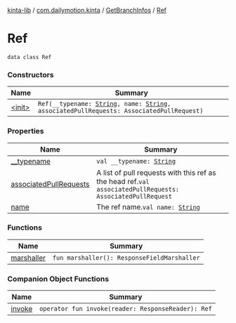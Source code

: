 [kinta-lib](../../../index.md) / [com.dailymotion.kinta](../../index.md) / [GetBranchInfos](../index.md) / [Ref](./index.md)

# Ref

`data class Ref`

### Constructors

| Name | Summary |
|---|---|
| [&lt;init&gt;](-init-.md) | `Ref(__typename: `[`String`](https://kotlinlang.org/api/latest/jvm/stdlib/kotlin/-string/index.html)`, name: `[`String`](https://kotlinlang.org/api/latest/jvm/stdlib/kotlin/-string/index.html)`, associatedPullRequests: AssociatedPullRequest)` |

### Properties

| Name | Summary |
|---|---|
| [__typename](__typename.md) | `val __typename: `[`String`](https://kotlinlang.org/api/latest/jvm/stdlib/kotlin/-string/index.html) |
| [associatedPullRequests](associated-pull-requests.md) | A list of pull requests with this ref as the head ref.`val associatedPullRequests: AssociatedPullRequest` |
| [name](name.md) | The ref name.`val name: `[`String`](https://kotlinlang.org/api/latest/jvm/stdlib/kotlin/-string/index.html) |

### Functions

| Name | Summary |
|---|---|
| [marshaller](marshaller.md) | `fun marshaller(): ResponseFieldMarshaller` |

### Companion Object Functions

| Name | Summary |
|---|---|
| [invoke](invoke.md) | `operator fun invoke(reader: ResponseReader): Ref` |
